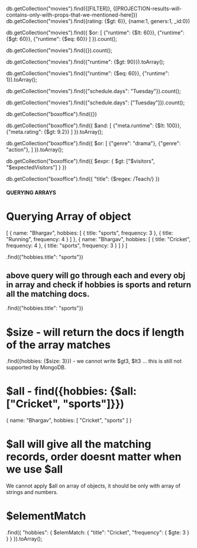 db.getCollection("movies").find({[FILTER]}, {[PROJECTION-results-will-contains-only-with-props-that-we-mentioned-here]})
db.getCollection("movies").find({rating: {$gt: 6}}, {name:1, geners:1, _id:0})


db.getCollection("movies").find({
    $or: [
        {"runtime": {$lt: 60}},
        {"runtime": {$gt: 60}},
        {"runtime": {$eq: 60}}
    ]
}).count();

db.getCollection("movies").find({}).count();


db.getCollection("movies").find({"runtime": {$gt: 90}}).toArray();

db.getCollection("movies").find({"runtime": {$eq: 60}}, {"runtime": 1}).toArray();

db.getCollection("movies").find({"schedule.days": "Tuesday"}).count();

db.getCollection("movies").find({"schedule.days": ["Tuesday"]}).count();

db.getCollection("boxoffice").find({})


db.getCollection("boxoffice").find({
    $and: [
        {"meta.runtime": {$lt: 100}},
        {"meta.rating": {$gt: 9.2}}
    ]
}).toArray();

db.getCollection("boxoffice").find({
    $or: [
        {"genre": "drama"},
        {"genre": "action"},
    ]
}).toArray();


db.getCollection("boxoffice").find({
    $expr: {
        $gt: ["$visitors", "$expectedVisitors"]
    }
})


db.getCollection("boxoffice").find({
    "title": {$regex: /Teach/}
})
####  QUERYING ARRAYS ####
# Querying Array of object 
[
    {
        name: "Bhargav",
        hobbies: [
            {
                title: "sports",
                frequency: 3
            },
            {
                title: "Running",
                frequency: 4
            }
        ]
    },
    {
        name: "Bhargav",
        hobbies: [
            {
                title: "Cricket",
                frequency: 4
            },
            {
                title: "sports",
                frequency: 3
            }
        ]
    }
]

.find({"hobbies.title": "sports"})
## above query will go through each and every obj in array and check if hobbies is sports and return all the matching docs. 
.find({"hobbies.title": "sports"})

# $size - will return the docs if length of the array matches
.find({hobbies: {$size: 3}}) - we cannot write $gt3, $lt3 ... this is still not supported by MongoDB.

# $all - find({hobbies: {$all: ["Cricket", "sports"]}})
{
    name: "Bhargav",
        hobbies: [
             "Cricket",
             "sports"
        ]
}
# $all will give all the matching records, order doesnt matter when we use $all
We cannot apply $all on array of objects, it should be only with array of strings and numbers. 

# $elementMatch 
.find({
    "hobbies": {
        $elemMatch: {
            "title": "Cricket",
            "frequency": { $gte: 3 }
        }
    }
}).toArray();